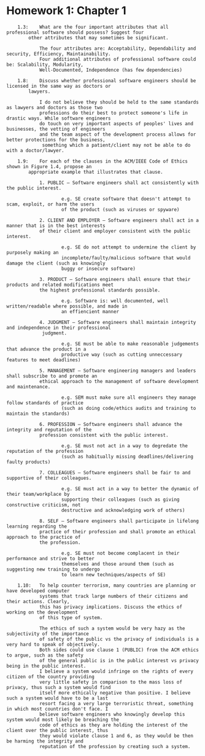 # Homework 1: Chapter 1

        1.3:    What are the four important attributes that all professional software should possess? Suggest four
            other attributes that may sometimes be significant.

                The four attributes are: Acceptability, Dependability and security, Efficiency, Maintainability. 
                Four additional attributes of professional software could be: Scalability, Modularity, 
                Well-Documented, Independence (has few dependencies) 

        1.8:    Discuss whether professional software engineers should be licensed in the same way as doctors or
            lawyers.
                
                I do not believe they should be held to the same standards as lawyers and doctors as those two 
                professions do their best to protect someone's life in drastic ways. While software engineers 
                do touch on very important aspects of peoples' lives and businesses, the vetting of engineers 
                and the team aspect of the development process allows for better protections for the business,
                 something which a patient/client may not be able to do with a doctor/lawyer. 

        1.9:    For each of the clauses in the ACM/IEEE Code of Ethics shown in Figure 1.4, propose an
            appropriate example that illustrates that clause.

                1. PUBLIC – Software engineers shall act consistently with the public interest.
                        
                        e.g. SE create software that doesn't attempt to scam, exploit, or harm the users 
                        of the product (such as viruses or spyware)

                2. CLIENT AND EMPLOYER – Software engineers shall act in a manner that is in the best interests 
                of their client and employer consistent with the public interest.

                        e.g. SE do not attempt to undermine the client by purposely making an 
                        incomplete/faulty/malicious software that would damage the client (such as knowingly 
                        buggy or insecure software)

                3. PRODUCT – Software engineers shall ensure that their products and related modifications meet 
                the highest professional standards possible.

                        e.g. Software is: well documented, well written/readable where possible, and made in 
                        an effiencient manner

                4. JUDGMENT – Software engineers shall maintain integrity and independence in their professional
                 judgment.

                        e.g. SE must be able to make reasonable judgements that advance the product in a 
                        productive way (such as cutting unneccessary features to meet deadlines)

                5. MANAGEMENT – Software engineering managers and leaders shall subscribe to and promote an 
                ethical approach to the management of software development and maintenance.

                        e.g. SEM must make sure all engineers they manage follow standards of practice 
                        (such as doing code/ethics audits and training to maintain the standards)

                6. PROFESSION – Software engineers shall advance the integrity and reputation of the 
                profession consistent with the public interest.

                        e.g. SE must not act in a way to degredate the reputation of the profession 
                        (such as habitually missing deadlines/delivering faulty products)

                7. COLLEAGUES – Software engineers shall be fair to and supportive of their colleagues.

                        e.g. SE must act in a way to better the dynamic of their team/workplace by 
                        supporting their colleagues (such as giving constructive criticism, not 
                        destructive and acknowledging work of others)

                8. SELF – Software engineers shall participate in lifelong learning regarding the 
                practice of their profession and shall promote an ethical approach to the practice of 
                the profession.

                        e.g. SE must not become complacent in their performance and strive to better 
                        themselves and those around them (such as suggesting new training to undergo 
                        to learn new techniques/aspects of SE)

        1.10:   To help counter terrorism, many countries are planning or have developed computer 
                systems that track large numbers of their citizens and their actions. Clearly, 
                this has privacy implications. Discuss the ethics of working on the development 
                of this type of system.

                The ethics of such a system would be very hazy as the subjectivity of the importance
                of safety of the public vs the privacy of individuals is a very hard to speak of objectively.
                Both sides could use clause 1 (PUBLIC) from the ACM ethics to argue, such as the safety 
                of the general public is in the public interest vs privacy being in the public interest. 
                I believe a system would infringe on the rights of every citizen of the country providing
                very little safety in comparison to the mass loss of privacy, thus such a system would find
                itself more ethically negative than positive. I believe such a system would have to be a last 
                resort facing a very large terroristic threat, something in which most countries don't face. I 
                believe software engineers who knowingly develop this system would most likely be breaching the 
                code of ethics as they are holding the interest of the client over the public interest, thus 
                they would violate clause 1 and 6, as they would be then be harming the integrity and 
                reputation of the profession by creating such a system.
